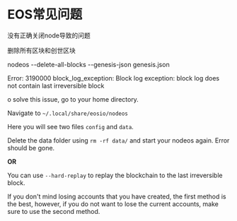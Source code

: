 # EOS常见问题



没有正确关闭node导致的问题

删除所有区块和创世区块

nodeos --delete-all-blocks --genesis-json genesis.json



Error: 3190000 block_log_exception: Block log exception: block log does not contain last irreversible block



o solve this issue, go to your home directory.

Navigate to `~/.local/share/eosio/nodeos`

Here you will see two files `config` and `data`.

Delete the data folder using `rm -rf data/` and start your nodeos again. Error should be gone.

**OR**

You can use `--hard-replay` to replay the blockchain to the last irreversible block.

If you don't mind losing accounts that you have created, the first method is the best, however, if you do not want to lose the current accounts, make sure to use the second method.